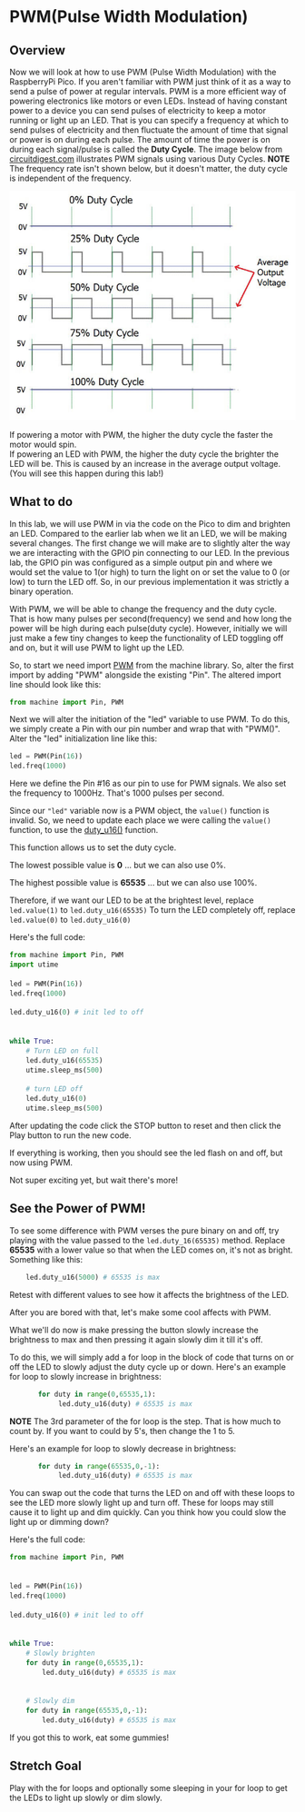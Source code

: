 # PWM(Pulse Width Modulation)

## Overview

Now we will look at how to use PWM (Pulse Width Modulation) with the RaspberryPi Pico.  If you aren't familiar with PWM just think of it as a way to send a pulse of power at regular intervals.  PWM is a more efficient way of powering electronics like motors or even LEDs.  Instead of having constant power to a device you can send pulses of electricity to keep a motor running or light up an LED. That is you can specify a frequency at which to send pulses of electricity and then fluctuate the amount of time that signal or power is on during each pulse.  The amount of time the power is on during each signal/pulse is called the **Duty Cycle**.  The image below from [circuitdigest.com](https://circuitdigest.com/tutorial/what-is-pwm-pulse-width-modulation) illustrates PWM signals using various Duty Cycles. **NOTE** The frequency rate isn't shown below, but it doesn't matter, the duty cycle is independent of the frequency.

![PWM](/lessons/images/Pulse-Width-Modulation.jpg)


If powering a motor with PWM, the higher the duty cycle the faster the motor would spin.  
If powering an LED with PWM, the higher the duty cycle the brighter the LED will be.
This is caused by an increase in the average output voltage. (You will see this happen during this lab!)


 ## What to do

In this lab, we will use PWM in via the code on the Pico to dim and brighten an LED. Compared to the earlier lab when we lit an LED, we will be making several changes.
The first change we will make are to slightly alter the way we are interacting with the GPIO pin connecting to our LED. In the previous lab, the GPIO pin was configured as a simple output pin and where we would set the value to 1(or high) to turn the light on or set the value to 0 (or low) to turn the LED off.  So, in our previous implementation it was strictly a binary operation.

With PWM, we will be able to change the frequency and the duty cycle.  That is how many pulses per second(frequency) we send and how long the power will be high during each pulse(duty cycle).  However, initially we will just make a few tiny changes to keep the functionality of LED toggling off and on, but it will use PWM to light up the LED.

So, to start we need import [PWM](https://docs.micropython.org/en/latest/library/machine.PWM.html?highlight=pwm) from the machine library.  So, alter the first import by adding "PWM" alongside the existing "Pin".  The altered import line should look like this:  

```Python
from machine import Pin, PWM
```
Next we will alter the initiation of the "led" variable to use PWM.  To do this, we simply create a Pin with our pin number and wrap that with "PWM()".  
Alter the "led" initialization line like this:
```Python
led = PWM(Pin(16))
led.freq(1000)
```
Here we define the Pin #16 as our pin to use for PWM signals.  We also set the frequency to 1000Hz. That's 1000 pulses per second.  

Since our `"led"` variable now is a PWM object, the `value()` function is invalid.  So, we need to update each place we were calling the `value()` function, to use the [duty_u16()](https://docs.micropython.org/en/latest/library/machine.PWM.html?highlight=pwm#machine.PWM.duty_u16) function.  

This function allows us to set the duty cycle.  

The lowest possible value is **0** ... but we can also use 0%.

The highest possible value is **65535** ... but we can also use 100%. 

Therefore, if we want our LED to be at the brightest level, replace `led.value(1)` to `led.duty_u16(65535)` 
To turn the LED completely off, replace `led.value(0)` to `led.duty_u16(0)`

Here's the full code:

```Python
from machine import Pin, PWM
import utime

led = PWM(Pin(16))
led.freq(1000)

led.duty_u16(0) # init led to off


while True:
    # Turn LED on full
    led.duty_u16(65535) 
    utime.sleep_ms(500)
    
    # turn LED off
    led.duty_u16(0)
    utime.sleep_ms(500)

```
After updating the code click the STOP button to reset and then click the Play button to run the new code.

If everything is working, then you should see the led flash on and off, but now using PWM.

Not super exciting yet, but wait there's more!

## See the Power of PWM!

To see some difference with PWM verses the pure binary on and off, try playing with the value passed to the `led.duty_16(65535)` method.  Replace **65535** with a lower value so that when the LED comes on, it's not as bright.  Something like this:  
```Python
    led.duty_u16(5000) # 65535 is max
```

Retest with different values to see how it affects the brightness of the LED.

After you are bored with that, let's make some cool affects with PWM.

What we'll do now is make pressing the button slowly increase the brightness to max and then pressing it again slowly dim it till it's off.

To do this, we will simply add a for loop in the block of code that turns on or off the LED to slowly adjust the duty cycle up or down.  Here's an example for loop to slowly increase in brightness:

```Python
       for duty in range(0,65535,1):
            led.duty_u16(duty) # 65535 is max
```
**NOTE** The 3rd parameter of the for loop is the step.  That is how much to count by.  If you want to could by 5's, then change the 1 to 5.

Here's an example for loop to slowly decrease in brightness:

```Python
       for duty in range(65535,0,-1):
            led.duty_u16(duty) # 65535 is max
```

You can swap out the code that turns the LED on and off with these loops to see the LED more slowly light up and turn off.  These for loops may still cause it to light up and dim quickly.  Can you think how you could slow the light up or dimming down?

Here's the full code:

```Python
from machine import Pin, PWM


led = PWM(Pin(16))
led.freq(1000)

led.duty_u16(0) # init led to off


while True:
    # Slowly brighten
    for duty in range(0,65535,1):
        led.duty_u16(duty) # 65535 is max
        

    # Slowly dim
    for duty in range(65535,0,-1):
        led.duty_u16(duty) # 65535 is max

```

If you got this to work, eat some gummies!

## Stretch Goal

Play with the for loops and optionally some sleeping in your for loop to get the LEDs to light up slowly or dim slowly.


